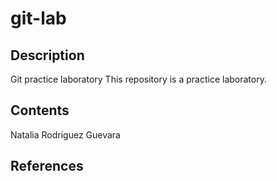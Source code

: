 # git-lab

## Description

Git practice laboratory
This repository is a practice laboratory.

## Contents


Natalia Rodriguez Guevara

## References
